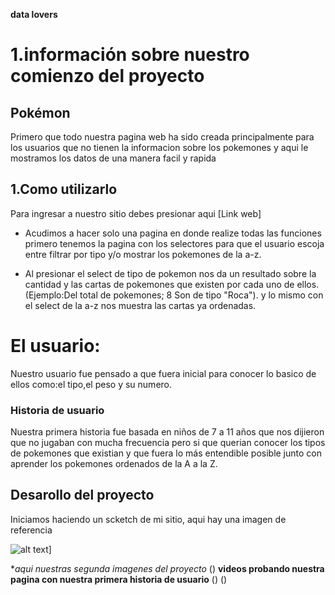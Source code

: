 **data lovers**
# 1.información sobre nuestro comienzo del proyecto 

## Pokémon

Primero que todo nuestra pagina web ha sido creada principalmente para los usuarios que no tienen la informacion sobre los pokemones y aqui le mostramos los datos de una manera facil y rapida

## 1.Como utilizarlo

Para ingresar a nuestro sitio debes presionar aqui [Link web]

* Acudimos a hacer solo una pagina en donde realize todas las funciones primero tenemos la pagina con los selectores para que el usuario escoja entre filtrar por tipo y/o mostrar los pokemones de la a-z. 

* Al presionar el select de tipo de pokemon nos da un resultado sobre la cantidad y las cartas de pokemones que existen por cada uno de ellos. (Ejemplo:Del total de pokemones; 8 Son de tipo "Roca").
y lo mismo con el select de la a-z nos muestra las cartas ya ordenadas.


# El usuario:

Nuestro usuario fue pensado a que fuera inicial para conocer lo basico de ellos como:el tipo,el peso y su numero.

###  Historia de usuario

Nuestra primera historia fue basada en niños de 7 a 11 años que nos dijieron que no jugaban con mucha frecuencia pero si que querian conocer los tipos de pokemones que existian y que fuera lo más entendible posible junto con aprender los pokemones ordenados de la A a la Z.

## Desarollo del proyecto

Iniciamos haciendo un scketch de mi sitio, aqui hay una imagen de referencia

 ![alt text](https://i.ibb.co/0rYZRxM/Whats-App-Image-2019-07-11-at-12-03-59-PM.jpg)]



**aqui nuestras segunda imagenes del proyecto*
()
**videos probando nuestra pagina con nuestra primera historia de usuario**
()
()

